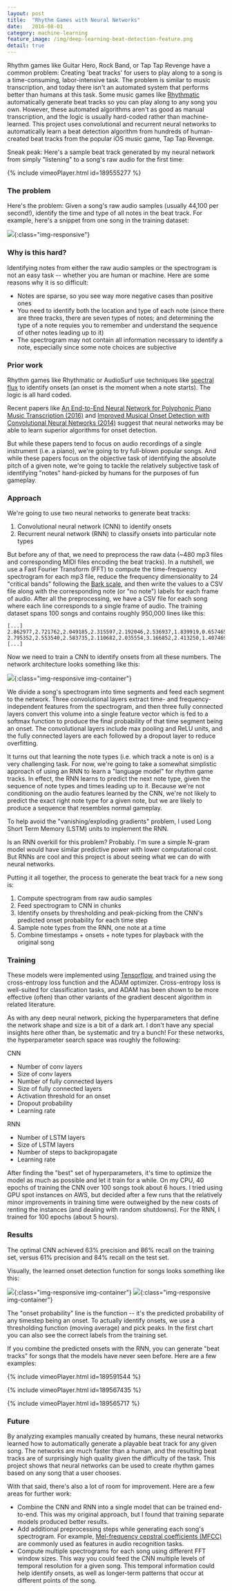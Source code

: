 ```yaml
---
layout: post
title:  "Rhythm Games with Neural Networks"
date:   2016-08-01
category: machine-learning
feature_image: /img/deep-learning-beat-detection-feature.png
detail: true 
---
```


Rhythm games like Guitar Hero, Rock Band, or Tap Tap Revenge have a common problem: Creating 'beat tracks' for users to play along to a song is a time-consuming, labor-intensive task. The problem is similar to music transcription, and today there isn't an automated system that performs better than humans at this task. Some music games like [Rhythmatic](/apps) automatically generate beat tracks so you can play along to any song you own. However, these automated algorithms aren't as good as manual transcription, and the logic is usually hard-coded rather than machine-learned. This project uses convolutional and recurrent neural networks to automatically learn a beat detection algorithm from hundreds of human-created beat tracks from the popular iOS music game, Tap Tap Revenge.

Sneak peak: Here's a sample beat track generated by my neural network from simply "listening" to a song's raw audio for the first time:

{% include vimeoPlayer.html id=189555277 %}


### The problem
Here's the problem: Given a song's raw audio samples (usually 44,100 per second!), identify the time and type of all notes in the beat track. For example, here's a snippet from one song in the training dataset: 

![](/img/spectrogram-track-example.png){:class="img-responsive"}

### Why is this hard? 
Identifying notes from either the raw audio samples or the spectrogram is not an easy task -- whether you are human or machine. Here are some reasons why it is so difficult:

 * Notes are sparse, so you see way more negative cases than positive ones
 * You need to identify both the location and type of each note (since there are three tracks, there are seven types of notes; and determining the type of a note requies you to remember and understand the sequence of other notes leading up to it)  
 * The spectrogram may not contain all information necessary to identify a note, especially since some note choices are subjective 


### Prior work
Rhythm games like Rhythmatic or AudioSurf use techniques like [spectral flux](https://en.wikipedia.org/wiki/Spectral_flux) to identify onsets (an onset is the moment when a note starts). The logic is all hard coded. 

Recent papers like [An End-to-End Neural Network for Polyphonic Piano Music Transcription (2016)](https://arxiv.org/pdf/1508.01774.pdf) and [Improved Musical Onset Detection with Convolutional Neural Networks (2014)](http://www.ofai.at/~jan.schlueter/pubs/2014_icassp.pdf) suggest that neural networks may be able to learn superior algorithms for onset detection. 

But while these papers tend to focus on audio recordings of a single instrument (i.e. a piano), we're going to try full-blown popular songs. And while these papers focus on the objective task of identifying the absolute pitch of a given note, we're going to tackle the relatively subjective task of identifying "notes" hand-picked by humans for the purposes of fun gameplay. 


### Approach
We're going to use two neural networks to generate beat tracks: 

 1. Convolutional neural network (CNN) to identify onsets
 2. Recurrent neural network (RNN) to classify onsets into particular note types 


But before any of that, we need to preprocess the raw data (~480 mp3 files and corresponding MIDI files encoding the beat tracks). In a nutshell, we use a Fast Fourier Transform (FFT) to compute the time-frequency spectrogram for each mp3 file, reduce the frequency dimensionality to 24 "critical bands" following the [Bark scale](https://en.wikipedia.org/wiki/Bark_scale), and then write the values to a CSV file along with the corresponding note (or "no note") labels for each frame of audio. After all the preprocessing, we have a CSV file for each song where each line corresponds to a single frame of audio. The training dataset spans 100 songs and contains roughly 950,000 lines like this:

```
[...]
2.862977,2.721762,2.049185,2.315597,2.192046,2.536937,1.839919,0.657465,0.815895,1.539837,-0.605597,-1.038999,0.005878,-1.725802,-1.136734,-1.957330,-2.895736,-3.360324,-2.552099,-2.166407,-3.496811,-4.091577,-3.929893,-8.184432,0,1,0,1,0
2.795352,2.553540,2.583735,2.110682,2.035554,3.166852,2.413250,1.407469,1.437837,1.539810,1.231767,0.216388,-0.165310,-1.847117,-0.491118,-1.554658,-2.079434,-2.493291,-1.465125,-1.929111,-2.900700,-3.007272,-3.090256,-7.732420,0,0,0,0,0
[...]
```

Now we need to train a CNN to identify onsets from all these numbers. The network architecture looks something like this: 

![](/img/cnn-diagram.png){:class="img-responsive img-container"}

We divide a song's spectrogram into time segments and feed each segment to the network. Three convolutional layers extract time- and frequency-independent features from the spectrogram, and then three fully connected layers convert this volume into a single feature vector which is fed to a softmax function to produce the final probability of that time segment being an onset. The convolutional layers include max pooling and ReLU units, and the fully connected layers are each followed by a dropout layer to reduce overfitting. 

It turns out that learning the note types (i.e. which track a note is on) is a very challenging task. For now, we're going to take a somewhat simplistic approach of using an RNN to learn a "language model" for rhythm game tracks. In effect, the RNN learns to predict the next note type, given the sequence of note types and times leading up to it. Because we're not conditioning on the audio features learned by the CNN, we're not likely to predict the exact right note type for a given note, but we are likely to produce a sequence that resembles normal gameplay. 

To help avoid the "vanishing/exploding gradients" problem, I used Long Short Term Memory (LSTM) units to implement the RNN.

Is an RNN overkill for this problem? Probably. I'm sure a simple N-gram model would have similar predictive power with lower computational cost. But RNNs are cool and this project is about seeing what we can do with neural networks.   

Putting it all together, the process to generate the beat track for a new song is:

 1. Compute spectrogram from raw audio samples
 2. Feed spectrogram to CNN in chunks
 3. Identify onsets by thresholding and peak-picking from the CNN's predicted onset probability for each time step
 4. Sample note types from the RNN, one note at a time
 5. Combine timestamps + onsets + note types for playback with the original song


### Training
These models were implemented using [Tensorflow](https://www.tensorflow.org/), and trained using the cross-entropy loss function and the ADAM optimizer. Cross-entropy loss is well-suited for classification tasks, and ADAM has been shown to be more effective (often) than other variants of the gradient descent algorithm in related literature.

As with any deep neural network, picking the hyperparameters that define the network shape and size is a bit of a dark art. I don't have any special insights here other than, be systematic and try a bunch! For these networks, the hyperparameter search space was roughly the following:

CNN

 * Number of conv layers
 * Size of conv layers
 * Number of fully connected layers
 * Size of fully connected layers
 * Activation threshold for an onset   
 * Dropout probability
 * Learning rate

RNN

 * Number of LSTM layers
 * Size of LSTM layers
 * Number of steps to backpropagate
 * Learning rate

After finding the "best" set of hyperparameters, it's time to optimize the model as much as possible and let it train for a while. On my CPU, 40 epochs of training the CNN over 100 songs took about 6 hours. I tried using GPU spot instances on AWS, but decided after a few runs that the relatively minor improvements in training time were outweighed by the new costs of renting the instances (and dealing with random shutdowns). For the RNN, I trained for 100 epochs (about 5 hours). 


### Results
The optimal CNN achieved 63% precision and 86% recall on the training set, versus 61% precision and 84% recall on the test set. 

Visually, the learned onset detection function for songs looks something like this: 

![](/img/onset-function-training-15.png){:class="img-responsive img-container"}
![](/img/onset-function-peace-of-mind.png){:class="img-responsive img-container"}

The "onset probability" line is the function -- it's the predicted probability of any timestep being an onset. To actually identify onsets, we use a thresholding function (moving average) and pick peaks. In the first chart you can also see the correct labels from the training set. 

If you combine the predicted onsets with the RNN, you can generate "beat tracks" for songs that the models have never seen before. Here are a few examples: 

{% include vimeoPlayer.html id=189591544 %}

{% include vimeoPlayer.html id=189567435 %}

{% include vimeoPlayer.html id=189565717 %}


### Future
By analyzing examples manually created by humans, these neural networks learned how to automatically generate a playable beat track for any given song. The networks are much faster than a human, and the resulting beat tracks are of surprisingly high quality given the difficulty of the task. This project shows that neural networks can be used to create rhythm games based on any song that a user chooses. 

With that said, there's also a lot of room for improvement. Here are a few areas for further work:

 * Combine the CNN and RNN into a single model that can be trained end-to-end. This was my original approach, but I found that training separate models produced better results.
 * Add additional preprocessing steps while generating each song's spectrogram. For example, [Mel-frequency cepstral coefficients (MFCC)](https://en.wikipedia.org/wiki/Mel-frequency_cepstrum) are commonly used as features in audio recognition tasks. 
 * Compute multiple spectrograms for each song using different FFT window sizes. This way you could feed the CNN multiple levels of temporal resolution for a given song. This temporal information could help identify onsets, as well as longer-term patterns that occur at different points of the song.  


